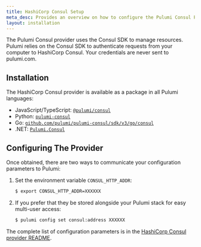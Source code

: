 ```yaml
---
title: HashiCorp Consul Setup
meta_desc: Provides an overview on how to configure the Pulumi Consul Provider.
layout: installation
---
```


The Pulumi Consul provider uses the Consul SDK to manage resources.
Pulumi relies on the Consul SDK to authenticate requests from your computer to HashiCorp Consul. Your credentials are never sent
to pulumi.com.

## Installation

The HashiCorp Consul provider is available as a package in all Pulumi languages:

* JavaScript/TypeScript: [`@pulumi/consul`](https://www.npmjs.com/package/@pulumi/consul)
* Python: [`pulumi-consul`](https://pypi.org/project/pulumi-consul/)
* Go: [`github.com/pulumi/pulumi-consul/sdk/v3/go/consul`](https://github.com/pulumi/pulumi-consul)
* .NET: [`Pulumi.Consul`](https://www.nuget.org/packages/Pulumi.Consul)

## Configuring The Provider

Once obtained, there are two ways to communicate your configuration parameters to Pulumi:

1. Set the environment variable `CONSUL_HTTP_ADDR`:

    ```bash
    $ export CONSUL_HTTP_ADDR=XXXXXX
    ```

2. If you prefer that they be stored alongside your Pulumi stack for easy multi-user access:

    ```bash
    $ pulumi config set consul:address XXXXXX
    ```

The complete list of
configuration parameters is in the [HashiCorp Consul provider README](https://github.com/pulumi/pulumi-consul/blob/master/README.md).
